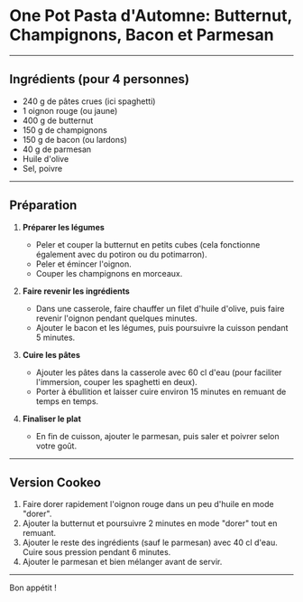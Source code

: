 # One Pot Pasta d'Automne: Butternut, Champignons, Bacon et Parmesan  

---

## Ingrédients (pour 4 personnes)  

- 240 g de pâtes crues (ici spaghetti)  
- 1 oignon rouge (ou jaune)  
- 400 g de butternut  
- 150 g de champignons  
- 150 g de bacon (ou lardons)  
- 40 g de parmesan  
- Huile d'olive  
- Sel, poivre  

---

## Préparation  

1. **Préparer les légumes**  
   - Peler et couper la butternut en petits cubes (cela fonctionne également avec du potiron ou du potimarron).  
   - Peler et émincer l'oignon.  
   - Couper les champignons en morceaux.  

2. **Faire revenir les ingrédients**  
   - Dans une casserole, faire chauffer un filet d'huile d'olive, puis faire revenir l'oignon pendant quelques minutes.  
   - Ajouter le bacon et les légumes, puis poursuivre la cuisson pendant 5 minutes.  

3. **Cuire les pâtes**  
   - Ajouter les pâtes dans la casserole avec 60 cl d'eau (pour faciliter l'immersion, couper les spaghetti en deux).  
   - Porter à ébullition et laisser cuire environ 15 minutes en remuant de temps en temps.  

4. **Finaliser le plat**  
   - En fin de cuisson, ajouter le parmesan, puis saler et poivrer selon votre goût.  

---

## Version Cookeo  

1. Faire dorer rapidement l'oignon rouge dans un peu d'huile en mode "dorer".  
2. Ajouter la butternut et poursuivre 2 minutes en mode "dorer" tout en remuant.  
3. Ajouter le reste des ingrédients (sauf le parmesan) avec 40 cl d'eau. Cuire sous pression pendant 6 minutes.  
4. Ajouter le parmesan et bien mélanger avant de servir.  

---

Bon appétit !  